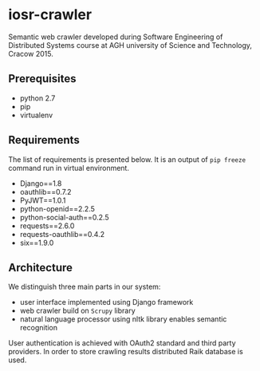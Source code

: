 iosr-crawler
============

Semantic web crawler developed during Software Engineering of Distributed Systems course at AGH university of Science 
and Technology, Cracow 2015.

Prerequisites
-------------

* python 2.7
* pip
* virtualenv 

Requirements
------------

The list of requirements is presented below. It is an output of `pip freeze` command run in virtual environment.

* Django==1.8
* oauthlib==0.7.2
* PyJWT==1.0.1
* python-openid==2.2.5
* python-social-auth==0.2.5
* requests==2.6.0
* requests-oauthlib==0.4.2
* six==1.9.0

Architecture
------------

We distinguish three main parts in our system:

* user interface implemented using Django framework
* web crawler build on `Scrupy` library
* natural language processor using nltk library enables semantic recognition

User authentication is achieved with OAuth2 standard and third party providers.
In order to store crawling results distributed Raik database is used.